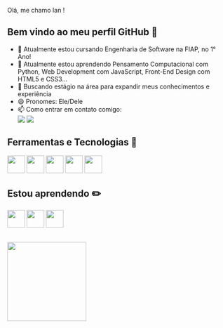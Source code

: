  Olá, me chamo Ian ! 
## Bem vindo ao meu perfil GitHub 👋

- 🌱 Atualmente estou cursando Engenharia de Software na FIAP, no 1° Ano!
- 🌱 Atualmente estou aprendendo Pensamento Computacional com Python, Web Development com JavaScript, Front-End Design com HTML5 e CSS3...
- 🔭 Buscando estágio na área para expandir meus conhecimentos e experiência
- 😄 Pronomes: Ele/Dele
- 📫 Como entrar em contato comigo: <br>
<a href = "mailto:ianmonteiromoreira@gmail.com"><img loading="lazy" src="https://img.shields.io/badge/Gmail-D14836?style=for-the-badge&logo=gmail&logoColor=white" target="_blank"></a>
 <a href="https://www.linkedin.com/in/ian-monteiro-moreira-a4543a2b7" target="_blank"><img loading="lazy" src="https://img.shields.io/badge/-LinkedIn-%230077B5?style=for-the-badge&logo=linkedin&logoColor=white" target="_blank"></a>


 ## Ferramentas e Tecnologias 🤖
 <div>
 <img src="https://cdn.jsdelivr.net/gh/devicons/devicon@latest/icons/python/python-original.svg" width="40" height="40"/>
 <img loading="lazy" src="https://cdn.jsdelivr.net/gh/devicons/devicon@latest/icons/html5/html5-original-wordmark.svg" width="40" height="40"/>
 <img loading="lazy" src="https://cdn.jsdelivr.net/gh/devicons/devicon@latest/icons/css3/css3-original-wordmark.svg" width="40" height="40"/>
 <img loading="lazy" src="https://cdn.jsdelivr.net/gh/devicons/devicon@latest/icons/javascript/javascript-original.svg" width="40" height="40"/>
 <img loading="lazy" src="https://cdn.jsdelivr.net/gh/devicons/devicon@latest/icons/git/git-original.svg" width="40" height="40"/>
 </div>

 ## Estou aprendendo ✏️
 <div>
 <img loading="lazy" src="https://cdn.jsdelivr.net/gh/devicons/devicon@latest/icons/c/c-original.svg" width="40" height="40"/>
 <img loading="lazy" src="https://cdn.jsdelivr.net/gh/devicons/devicon@latest/icons/cplusplus/cplusplus-original.svg" width="40" height="40"/>
 <img loading="lazy" src="https://cdn.jsdelivr.net/gh/devicons/devicon@latest/icons/csharp/csharp-original.svg" width="40" height="40"/>
 </div>

##
<div>
<a href="https://github.com/ianmonteirom">
<img loading="lazy" height="180em" src="https://github-readme-stats.vercel.app/api/top-langs/?username=ianmonteirom&layout=compact&langs_count=7&theme=dracula"/>
</div>
